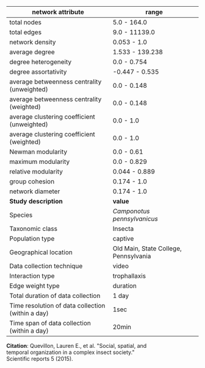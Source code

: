 network attribute|range
---|---
total nodes|5.0 - 164.0
total edges|9.0 - 11139.0
network density|0.053 - 1.0
average degree|1.533 - 139.238
degree heterogeneity|0.0 - 0.754
degree assortativity|-0.447 - 0.535
average betweenness centrality (unweighted)|0.0 - 0.148
average betweenness centrality (weighted)|0.0 - 0.148
average clustering coefficient (unweighted)|0.0 - 1.0
average clustering coefficient (weighted)|0.0 - 1.0
Newman modularity|0.0 - 0.61
maximum modularity|0.0 - 0.829
relative modularity|0.044 - 0.889
group cohesion|0.174 - 1.0
network diameter|0.174 - 1.0
**Study description**|**value**
Species|*Camponotus pennsylvanicus*
Taxonomic class|Insecta
Population type|captive
Geographical location|Old Main, State College, Pennsylvania
Data collection technique|video
Interaction type|trophallaxis
Edge weight type|duration
Total duration of data collection|1 day
Time resolution of data collection (within a day)|1sec
Time span of data collection (within a day)|20min
**Citation**: Quevillon, Lauren E., et al. "Social, spatial, and <br> temporal organization in a complex insect society." <br> Scientific reports 5 (2015).